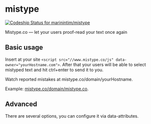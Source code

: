 mistype
=======
[ ![Codeship Status for marinintim/mistype](https://www.codeship.io/projects/28afe760-4315-0132-de8a-66a911c3ce6f/status)](https://www.codeship.io/projects/44577)


Mistype.co — let your users proof-read your text once again

## Basic usage
Insert at your site `<script src="//www.mistype.co/js" data-owner="yourHostname.com">`. After that your users will be able to select mistyped text and hit ctrl+enter to send it to you.

Watch reported mistakes at mistype.co/domain/yourHostname.

Example: [mistype.co/domain/mistype.co](//mistype.co/domain/mistype.co).

## Advanced
There are several options, you can configure it via data-attributes.